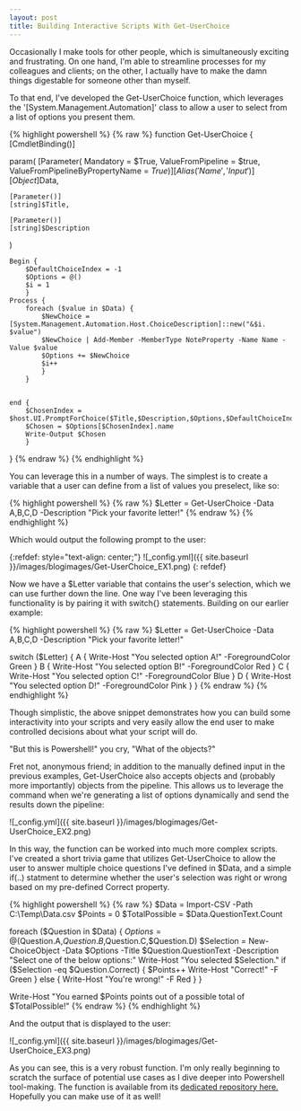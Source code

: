 ```yaml
---
layout: post
title: Building Interactive Scripts With Get-UserChoice
---
```


Occasionally I make tools for other people, which is simultaneously exciting and frustrating. On one hand, I'm able to streamline processes for my colleagues and clients; on the other, I actually have to make the damn things digestable for someone other than myself.

To that end, I've developed the Get-UserChoice function, which leverages the '[System.Management.Automation]' class to allow a user to select from a list of options you present them.

{% highlight powershell %}
{% raw %}
function Get-UserChoice {
[CmdletBinding()]

param(
    [Parameter(
        Mandatory = $True,
        ValueFromPipeline = $true,
        ValueFromPipelineByPropertyName = $True)]
    [Alias('Name','Input')]
    [Object]$Data,

    [Parameter()]
    [string]$Title,

    [Parameter()]
    [string]$Description

)

    Begin {
        $DefaultChoiceIndex = -1
        $Options = @()
        $i = 1
        }
    Process {
        foreach ($value in $Data) {
            $NewChoice = [System.Management.Automation.Host.ChoiceDescription]::new("&$i. $value")
            $NewChoice | Add-Member -MemberType NoteProperty -Name Name -Value $value
            $Options += $NewChoice
            $i++
            }
        }


    end {
        $ChosenIndex = $host.UI.PromptForChoice($Title,$Description,$Options,$DefaultChoiceIndex)
        $Chosen = $Options[$ChosenIndex].name
        Write-Output $Chosen
        }
}
{% endraw %}
{% endhighlight %}

You can leverage this in a number of ways. The simplest is to create a variable that a user can define from a list of values you preselect, like so:

{% highlight powershell %}
{% raw %}
$Letter = Get-UserChoice -Data A,B,C,D -Description "Pick your favorite letter!"
{% endraw %}
{% endhighlight %}

Which would output the following prompt to the user:

{:refdef: style="text-align: center;"}
![_config.yml]({{ site.baseurl }}/images/blogimages/Get-UserChoice_EX1.png)
{: refdef}

Now we have a $Letter variable that contains the user's selection, which we can use further down the line. One way I've been leveraging this functionality is by pairing it with switch{} statements. Building on our earlier example:

{% highlight powershell %}
{% raw %}
$Letter = Get-UserChoice -Data A,B,C,D -Description "Pick your favorite letter!"

switch ($Letter) {
        A {
            Write-Host "You selected option A!" -ForegroundColor Green
        }
        B {
            Write-Host "You selected option B!" -ForegroundColor Red
        }
        C {
            Write-Host "You selected option C!" -ForegroundColor Blue
        }
        D {
            Write-Host "You selected option D!" -ForegroundColor Pink
        }
}
{% endraw %}
{% endhighlight %}

Though simplistic, the above snippet demonstrates how you can build some interactivity into your scripts and very easily allow the end user to make controlled decisions about what your script will do.

"But this is Powershell!" you cry, "What of the objects?"

Fret not, anonymous friend; in addition to the manually defined input in the previous examples, Get-UserChoice also accepts objects and (probably more importantly) objects from the pipeline. This allows us to leverage the command when we're generating a list of options dynamically and send the results down the pipeline:

![_config.yml]({{ site.baseurl }}/images/blogimages/Get-UserChoice_EX2.png)
  
In this way, the function can be worked into much more complex scripts. I've created a short trivia game that utilizes Get-UserChoice to allow the user to answer multiple choice questions I've defined in $Data, and a simple if(..) statment to determine whether the user's selection was right or wrong based on my pre-defined Correct property.

{% highlight powershell %}
{% raw %}
$Data = Import-CSV -Path C:\Temp\Data.csv
$Points = 0
$TotalPossible = $Data.QuestionText.Count

foreach ($Question in $Data) {
       $Options = @($Question.A,$Question.B,$Question.C,$Question.D)
       $Selection = New-ChoiceObject -Data $Options -Title $Question.QuestionText -Description "Select one of the below options:"
       Write-Host "You selected $Selection."
       if ($Selection -eq $Question.Correct) {
            $Points++
            Write-Host "Correct!" -F Green
       }
        else {
                Write-Host "You're wrong!" -F Red
        }
}

Write-Host "You earned $Points points out of a possible total of $TotalPossible!"
{% endraw %}
{% endhighlight %}

And the output that is displayed to the user:

![_config.yml]({{ site.baseurl }}/images/blogimages/Get-UserChoice_EX3.png)

As you can see, this is a very robust function. I'm only really beginning to scratch the surface of potential use cases as I dive deeper into Powershell tool-making. The function is available from its [dedicated repository here.](https://github.com/mrmonaghan/Get-UserChoice) Hopefully you can make use of it as well!
